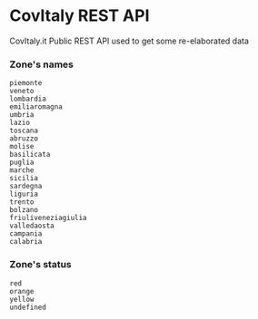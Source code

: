 # CovItaly REST API

CovItaly.it Public REST API used to get some re-elaborated data 


### Zone's names

```
piemonte
veneto
lombardia
emiliaromagna
umbria
lazio
toscana
abruzzo
molise
basilicata
puglia
marche
sicilia
sardegna
liguria
trento
bolzano
friuliveneziagiulia
valledaosta
campania
calabria
```

### Zone's status

```
red
orange
yellow
undefined
```